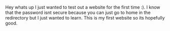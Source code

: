 Hey whats up I just wanted to test out a website for the first time :).
I know that the password isnt secure because you can just go to home in the redirectory but I just wanted to learn.
This is my first website so its hopefully good.
